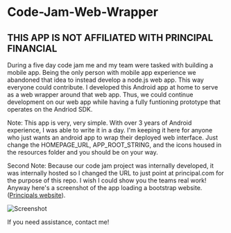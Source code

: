 # Code-Jam-Web-Wrapper

## THIS APP IS NOT AFFILIATED WITH PRINCIPAL FINANCIAL

During a five day code jam me and my team were tasked with building a mobile app. Being the only person with mobile 
app experience we abandoned that idea to instead develop a node.js web app. This way everyone could contribute.
I developed this Android app at home to serve as a web wrapper around that web app. Thus, we could continue development on 
our web app while having a fully funtioning prototype that operates on the Andriod SDK.

Note: This app is very, very simple. With over 3 years of Android experience, I was able to write it in a day. I'm keeping it here for anyone
who just wants an android app to wrap their deployed web interface. Just change the HOMEPAGE_URL, APP_ROOT_STRING, and the icons housed
in the resources folder and you should be on your way.

Second Note: Because our code jam project was internally developed, it was internally hosted so I changed the URL to just point at 
principal.com for the purpose of this repo. I wish I could show you the teams real work! Anyway here's a screenshot of the app
loading a bootstrap website. ([Principals website](https://www.principal.com/)).

![Screenshot](http://imgur.com/d4AYbiw)


If you need assistance, contact me!
